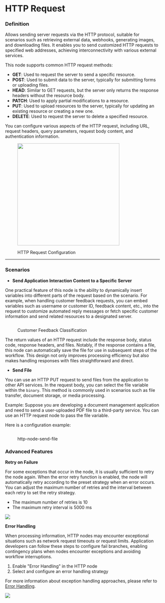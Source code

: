 # HTTP Request

### Definition

Allows sending server requests via the HTTP protocol, suitable for scenarios such as retrieving external data, webhooks, generating images, and downloading files. It enables you to send customized HTTP requests to specified web addresses, achieving interconnectivity with various external services.

This node supports common HTTP request methods:

* **GET**: Used to request the server to send a specific resource.
* **POST**: Used to submit data to the server, typically for submitting forms or uploading files.
* **HEAD**: Similar to GET requests, but the server only returns the response headers without the resource body.
* **PATCH**: Used to apply partial modifications to a resource.
* **PUT**: Used to upload resources to the server, typically for updating an existing resource or creating a new one.
* **DELETE**: Used to request the server to delete a specified resource.

You can configure various aspects of the HTTP request, including URL, request headers, query parameters, request body content, and authentication information.

<figure><img src="https://assets-docs.dify.ai/dify-enterprise-mintlify/en/guides/workflow/node/07c5e952eb4c9d6a32d0b7c2d855d4a5.png" alt="" width="332"><figcaption><p>HTTP Request Configuration</p></figcaption></figure>

***

### Scenarios

* **Send Application Interaction Content to a Specific Server**

One practical feature of this node is the ability to dynamically insert variables into different parts of the request based on the scenario. For example, when handling customer feedback requests, you can embed variables such as username or customer ID, feedback content, etc., into the request to customize automated reply messages or fetch specific customer information and send related resources to a designated server.

<figure><img src="https://assets-docs.dify.ai/dify-enterprise-mintlify/en/guides/workflow/node/090975269f8998f906c5636dde8d9540.png" alt=""><figcaption><p>Customer Feedback Classification</p></figcaption></figure>

The return values of an HTTP request include the response body, status code, response headers, and files. Notably, if the response contains a file, this node can automatically save the file for use in subsequent steps of the workflow. This design not only improves processing efficiency but also makes handling responses with files straightforward and direct.

* **Send File**

You can use an HTTP PUT request to send files from the application to other API services. In the request body, you can select the file variable within the `binary`. This method is commonly used in scenarios such as file transfer, document storage, or media processing.

Example: Suppose you are developing a document management application and need to send a user-uploaded PDF file to a third-party service. You can use an HTTP request node to pass the file variable.

Here is a configuration example:

<figure><img src="https://assets-docs.dify.ai/dify-enterprise-mintlify/en/guides/workflow/node/1f2e33cf7bed33096b5aee145006193d.png" alt=""><figcaption><p>http-node-send-file</p></figcaption></figure>

### Advanced Features

**Retry on Failure**

For some exceptions that occur in the node, it is usually sufficient to retry the node again. When the error retry function is enabled, the node will automatically retry according to the preset strategy when an error occurs. You can adjust the maximum number of retries and the interval between each retry to set the retry strategy.

- The maximum number of retries is 10
- The maximum retry interval is 5000 ms

![](https://assets-docs.dify.ai/2024/12/2e7c6080c0875e31a074c2a9a4543797.png)

**Error Handling**

When processing information, HTTP nodes may encounter exceptional situations such as network request timeouts or request limits. Application developers can follow these steps to configure fail branches, enabling contingency plans when nodes encounter exceptions and avoiding workflow interruptions.

1. Enable "Error Handling" in the HTTP node
2. Select and configure an error handling strategy

For more information about exception handling approaches, please refer to [Error Handling](https://docs.dify.ai/zh-hans/guides/workflow/error-handling).

![](https://assets-docs.dify.ai/2024/12/91daa86d9770390ab2a41d6d0b6ed1e7.png)